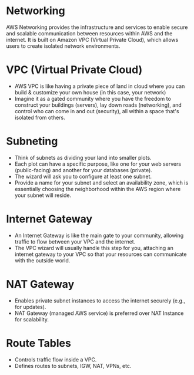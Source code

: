 # Networking
AWS Networking provides the infrastructure and services to enable secure and scalable communication between resources within AWS and the internet. It is built on Amazon VPC (Virtual Private Cloud), which allows users to create isolated network environments.

# VPC (Virtual Private Cloud)
- AWS VPC is like having a private piece of land in cloud where you can build & customize your own house (in this case, your network)
- Imagine it as a gated community where you have the freedom to construct your buildings (servers), lay down roads (networking), and control who can come in and out (security), all within a space that's isolated from others.

# Subneting
- Think of subnets as dividing your land into smaller plots.
- Each plot can have a specific purpose, like one for your web servers (public-facing) and another for your databases (private).
- The wizard will ask you to configure at least one subnet.
- Provide a name for your subnet and select an availability zone, which is essentially choosing the neighborhood within the AWS region where your subnet will reside.

# Internet Gateway
- An Internet Gateway is like the main gate to your community, allowing traffic to flow between your VPC and the internet.
- The VPC wizard will usually handle this step for you, attaching an internet gateway to your VPC so that your resources can communicate with the outside world.

# NAT Gateway
- Enables private subnet instances to access the internet securely (e.g., for updates).
- NAT Gateway (managed AWS service) is preferred over NAT Instance for scalability.

# Route Tables
- Controls traffic flow inside a VPC.
- Defines routes to subnets, IGW, NAT, VPNs, etc.